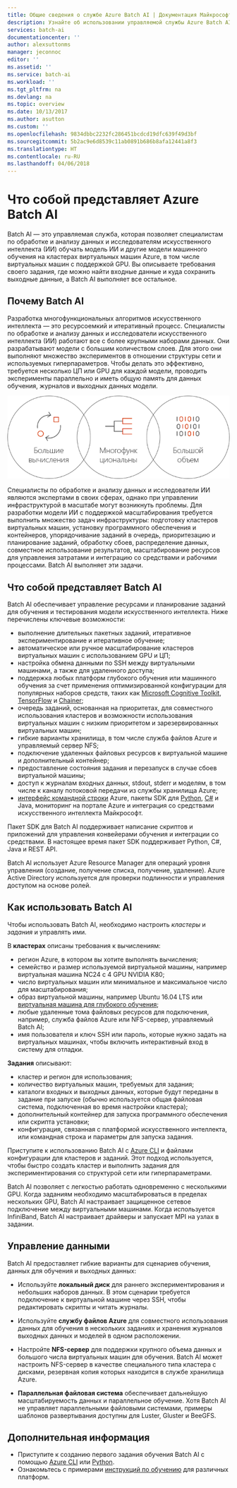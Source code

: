 ```yaml
---
title: Общие сведения о службе Azure Batch AI | Документация Майкрософт
description: Узнайте об использовании управляемой службы Azure Batch AI для обучения модели искусственного интеллекта и других моделей машинного обучения в кластерах с GPU и ЦП.
services: batch-ai
documentationcenter: ''
author: alexsuttonms
manager: jeconnoc
editor: ''
ms.assetid: ''
ms.service: batch-ai
ms.workload: ''
ms.tgt_pltfrm: na
ms.devlang: na
ms.topic: overview
ms.date: 10/13/2017
ms.author: asutton
ms.custom: ''
ms.openlocfilehash: 9834dbbc2232fc286451bcdcd19dfc639f49d3bf
ms.sourcegitcommit: 5b2ac9e6d8539c11ab0891b686b8afa12441a8f3
ms.translationtype: HT
ms.contentlocale: ru-RU
ms.lasthandoff: 04/06/2018
---
```

# <a name="what-is-batch-ai-in-azure"></a>Что собой представляет Azure Batch AI
Batch AI — это управляемая служба, которая позволяет специалистам по обработке и анализу данных и исследователям искусственного интеллекта (ИИ) обучать модель ИИ и другие модели машинного обучения на кластерах виртуальных машин Azure, в том числе виртуальных машин с поддержкой GPU. Вы описываете требования своего задания, где можно найти входные данные и куда сохранить выходные данные, а Batch AI выполняет все остальное.  
 
## <a name="why-batch-ai"></a>Почему Batch AI 
Разработка многофункциональных алгоритмов искусственного интеллекта — это ресурсоемкий и итеративный процесс. Специалисты по обработке и анализу данных и исследователи искусственного интеллекта (ИИ) работают все с более крупными наборами данных. Они разрабатывают модели с большим количеством слоев. Для этого они выполняют множество экспериментов в отношении структуры сети и используемых гиперпараметров. Чтобы делать это эффективно, требуется несколько ЦП или GPU для каждой модели, проводить эксперименты параллельно и иметь общую память для данных обучения, журналов и выходных данных модели.   
 
![Обработка в Batch AI](media/overview/batchai-context.png)

Специалисты по обработке и анализу данных и исследователи ИИ являются экспертами в своих сферах, однако при управлении инфраструктурой в масштабе могут возникнуть проблемы. Для разработки модели ИИ с поддержкой масштабирования требуется выполнить множество задач инфраструктуры: подготовку кластеров виртуальных машин, установку программного обеспечения и контейнеров, упорядочивание заданий в очередь, приоритезацию и планирование заданий, обработку сбоев, распределение данных, совместное использование результатов, масштабирование ресурсов для управления затратами и интеграцию со средствами и рабочими процессами. Batch AI выполняет эти задачи. 
 
## <a name="what-is-batch-ai"></a>Что собой представляет Batch AI 

Batch AI обеспечивает управление ресурсами и планирование заданий для обучения и тестирования модели искусственного интеллекта. Ниже перечислены ключевые возможности: 

* выполнение длительных пакетных заданий, итеративное экспериментирование и итеративное обучение; 
* автоматическое или ручное масштабирование кластеров виртуальных машин с использованием GPU и ЦП; 
* настройка обмена данными по SSH между виртуальными машинами, а также для удаленного доступа; 
* поддержка любых платформ глубокого обучения или машинного обучения за счет применения оптимизированной конфигурации для популярных наборов средств, таких как [Microsoft Cognitive Toolkit](https://github.com/Microsoft/CNTK), [TensorFlow](https://www.tensorflow.org/) и [Chainer](https://chainer.org/); 
* очередь заданий, основанная на приоритетах, для совместного использования кластеров и возможности использования виртуальных машин с низким приоритетом и зарезервированных виртуальных машин;  
* гибкие варианты хранилища, в том числе служба файлов Azure и управляемый сервер NFS; 
* подключение удаленных файловых ресурсов к виртуальной машине и дополнительный контейнер; 
* предоставление состояния задания и перезапуск в случае сбоев виртуальной машины; 
* доступ к журналам входных данных, stdout, stderr и моделям, в том числе к каналу потоковой передачи из службы хранилища Azure; 
* [интерфейс командной строки](/cli/azure) Azure, пакеты SDK для [Python](https://github.com/Azure/azure-sdk-for-python), [C#](https://www.nuget.org/packages/Microsoft.Azure.Management.BatchAI/1.0.0-preview) и Java, мониторинг на портале Azure и интеграция со средствами искусственного интеллекта Майкрософт. 

Пакет SDK для Batch AI поддерживает написание скриптов и приложений для управления конвейерами обучения и интеграции со средствами. В настоящее время пакет SDK поддерживает Python, C#, Java и REST API.  
 

Batch AI использует Azure Resource Manager для операций уровня управления (создание, получение списка, получение, удаление). Azure Active Directory используется для проверки подлинности и управления доступом на основе ролей.  
 
## <a name="how-to-use-batch-ai"></a>Как использовать Batch AI 

Чтобы использовать Batch AI, необходимо настроить *кластеры* и *задания* и управлять ими. 

 
В **кластерах** описаны требования к вычислениям: 
* регион Azure, в котором вы хотите выполнять вычисления; 
* семейство и размер используемой виртуальной машины, например виртуальная машина NC24 с 4 GPU NVIDIA K80; 
* число виртуальных машин или минимальное и максимальное число для масштабирования; 
* образ виртуальной машины, например Ubuntu 16.04 LTS или [виртуальная машина для глубокого обучения](https://azuremarketplace.microsoft.com/marketplace/apps/microsoft-ads.dsvm-deep-learning);
* любые удаленные тома файловых ресурсов для подключения, например, служба файлов Azure или NFS-сервер, управляемый Batch AI; 
* имя пользователя и ключ SSH или пароль, которые нужно задать на виртуальных машинах, чтобы включить интерактивный вход в систему для отладки.  
 

**Задания** описывают: 
* кластер и регион для использования; 
* количество виртуальных машин, требуемых для задания; 
* каталоги входных и выходных данных, которые будут переданы в задание при запуске (обычно используется общая файловая система, подключенная во время настройки кластера); 
* дополнительный контейнер для запуска программного обеспечения или скрипта установки; 
* конфигурация, связанная с платформой искусственного интеллекта, или командная строка и параметры для запуска задания. 
 

Приступите к использованию Batch AI с [Azure CLI](/cli/azure) и файлами конфигурации для кластеров и заданий. Этот подход используется, чтобы быстро создать кластер и выполнить задания для экспериментирования со структурой сети или гиперпараметрами.  
 

Batch AI позволяет с легкостью работать одновременно с несколькими GPU. Когда заданиям необходимо масштабироваться в пределах нескольких GPU, Batch AI настраивает защищенное сетевое подключение между виртуальными машинами. Когда используется InfiniBand, Batch AI настраивает драйверы и запускает MPI на узлах в задании.  

## <a name="data-management"></a>Управление данными
Batch AI предоставляет гибкие варианты для сценариев обучения, данных для обучения и выходных данных:
  
* Используйте **локальный диск** для раннего экспериментирования и небольших наборов данных. В этом сценарии требуется подключение к виртуальной машине через SSH, чтобы редактировать скрипты и читать журналы. 

* Используйте **службу файлов Azure** для совместного использования данных для обучения в нескольких заданиях и хранения журналов выходных данных и моделей в одном расположении. 

* Настройте **NFS-сервер** для поддержки крупного объема данных и большого числа виртуальных машин для обучения. Batch AI может настроить NFS-сервер в качестве специального типа кластера с дисками, резервная копия которых находится в службе хранилища Azure. 
 
* **Параллельная файловая система** обеспечивает дальнейшую масштабируемость данных и параллельное обучение. Хотя Batch AI не управляет параллельными файловыми системами, примеры шаблонов развертывания доступны для Luster, Gluster и BeeGFS.  

## <a name="next-steps"></a>Дополнительная информация

* Приступите к созданию первого задания обучения Batch AI с помощью [Azure CLI](quickstart-cli.md) или [Python](quickstart-python.md).
* Ознакомьтесь с примерами [инструкций по обучению](https://github.com/Azure/BatchAI) для различных платформ.

